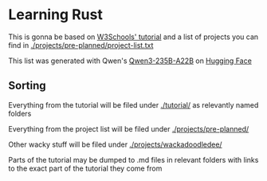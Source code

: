 # Learning Rust  

This is gonna be based on [W3Schools' tutorial](https://www.w3schools.com/rust/rust_getstarted.php) and a list of projects you can find in [./projects/pre-planned/project-list.txt](./projects/pre-planned/project-list.txt)  

This list was generated with Qwen's [Qwen3-235B-A22B](https://huggingface.co/chat/models/Qwen/Qwen3-235B-A22B) on [Hugging Face](https://huggingface.co/)  

## Sorting  

Everything from the tutorial will be filed under [./tutorial/](./tutorial/) as relevantly named folders  

Everything from the project list will be filed under [./projects/pre-planned/](./projects/pre-planned/)  

Other wacky stuff will be filed under [./projects/wackadoodledee/](./projects/wackadoodledee/)  

Parts of the tutorial may be dumped to .md files in relevant folders with links to the exact part of the tutorial they come from  
